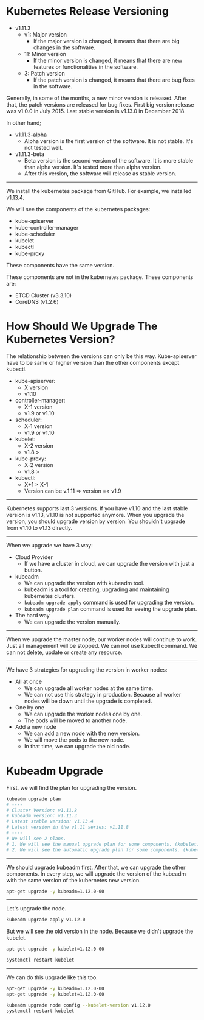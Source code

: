 # Kubernetes Release Versioning
- v1.11.3
  - v1: Major version
    - If the major version is changed, it means that there are big changes in the software.
  - 11: Minor version
    - If the minor version is changed, it means that there are new features or functionalities in the software.
  - 3: Patch version
    - If the patch version is changed, it means that there are bug fixes in the software.

Generally, in some of the months, a new minor version is released. After that, the patch versions are released for bug fixes.
First big version release was v1.0.0 in July 2015.
Last stable version is v1.13.0 in December 2018.

In other hand;
- v1.11.3-alpha
  - Alpha version is the first version of the software. It is not stable. It's not tested well.
- v1.11.3-beta
  - Beta version is the second version of the software. It is more stable than alpha version. It's tested more than alpha version.
  - After this version, the software will release as stable version.

---

We install the kubernetes package from GitHub. For example, we installed v1.13.4.

We will see the components of the kubernetes packages:
- kube-apiserver
- kube-controller-manager
- kube-scheduler
- kubelet
- kubectl
- kube-proxy

These components have the same version.

These components are not in the kubernetes package. These components are:
- ETCD Cluster (v3.3.10)
- CoreDNS (v1.2.6)


# How Should We Upgrade The Kubernetes Version?
The relationship between the versions can only be this way.
Kube-apiserver have to be same or higher version than the other components except kubectl.
- kube-apiserver: 
  - X version 
  - v1.10
- controller-manager:
  - X-1 version 
  - v1.9 or v1.10
- scheduler:
  - X-1 version
  - v1.9 or v1.10
- kubelet:
  - X-2 version
  - v1.8 >
- kube-proxy:
  - X-2 version
  - v1.8 >
- kubectl:
  - X+1 > X-1
  - Version can be v.1.11 => version =< v1.9

---

Kubernetes supports last 3 versions. If you have v1.10 and the last stable version is v1.13, v1.10 is not supported anymore.
When you upgrade the version, you should upgrade version by version. You shouldn't upgrade from v1.10 to v1.13 directly.

---

When we upgrade we have 3 way:
- Cloud Provider
  - If we have a cluster in cloud, we can upgrade the version with just a button.
- kubeadm
  - We can upgrade the version with kubeadm tool.
  - kubeadm is a tool for creating, upgrading and maintaining kubernetes clusters.
  - `kubeadm upgrade apply` command is used for upgrading the version.
  - `kubeadm upgrade plan` command is used for seeing the upgrade plan.
- The hard way
  - We can upgrade the version manually.


---

When we upgrade the master node, our worker nodes will continue to work. Just all management will be stopped.
We can not use kubectl command. We can not delete, update or create any resource.

---

We have 3 strategies for upgrading the version in worker nodes:
- All at once
  - We can upgrade all worker nodes at the same time.
  - We can not use this strategy in production. Because all worker nodes will be down until the upgrade is completed.
- One by one
  - We can upgrade the worker nodes one by one.
  - The pods will be moved to another node.
- Add a new node
  - We can add a new node with the new version.
  - We will move the pods to the new node.
  - In that time, we can upgrade the old node.


# Kubeadm Upgrade
First, we will find the plan for upgrading the version.

```bash
kubeadm upgrade plan
# ----
# Cluster Version: v1.11.8
# kubeadm version: v1.11.3
# Latest stable version: v1.13.4
# Latest version in the v1.11 series: v1.11.8
# ----
# We will see 2 plans.
# 1. We will see the manual upgrade plan for some components. (kubelet)
# 2. We will see the automatic upgrade plan for some components. (kube-apiserver, kube-controller-manager, kube-scheduler)
```

---

We should upgrade kubeadm first. After that, we can upgrade the other components.
In every step, we will upgrade the version of the kubeadm with the same version of the kubernetes new version.

```bash
apt-get upgrade -y kubeadm=1.12.0-00
```

---

Let's upgrade the node.
 
```bash
kubeadm upgrade apply v1.12.0
```

But we will see the old version in the node. Because we didn't upgrade the kubelet.

```bash
apt-get upgrade -y kubelet=1.12.0-00

systemctl restart kubelet
```

---

We can do this upgrade like this too.

```bash
apt-get upgrade -y kubeadm=1.12.0-00
apt-get upgrade -y kubelet=1.12.0-00

kubeadm upgrade node config --kubelet-version v1.12.0
systemctl restart kubelet
```
